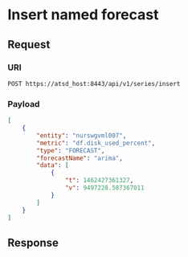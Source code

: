 # Insert named forecast

## Request
### URI
```
POST https://atsd_host:8443/api/v1/series/insert
```
### Payload
```json
[
    {
        "entity": "nurswgvml007",
        "metric": "df.disk_used_percent",
        "type": "FORECAST",
        "forecastName": "arima",
        "data": [
            {
                "t": 1462427361327,
                "v": 9497228.587367011
            }
        ]
    }
]
```
## Response 
```
```
